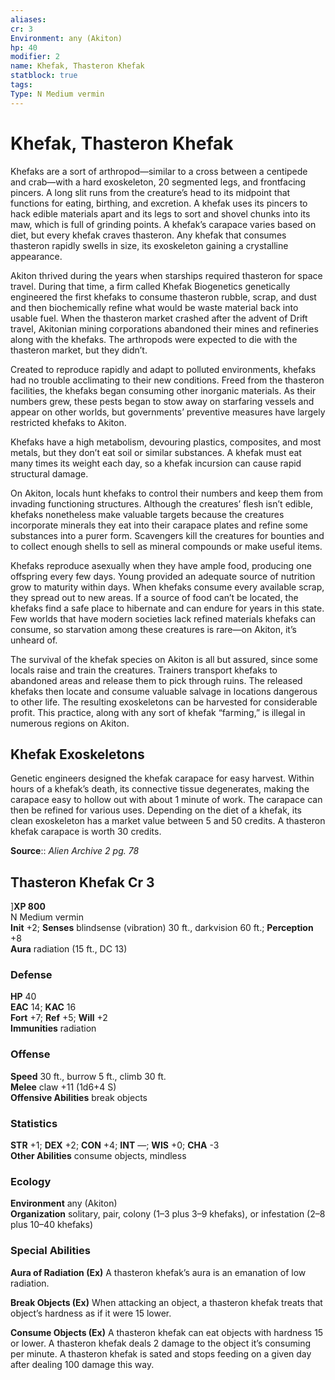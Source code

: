 ```yaml
---
aliases: 
cr: 3
Environment: any (Akiton)  
hp: 40
modifier: 2
name: Khefak, Thasteron Khefak
statblock: true
tags: 
Type: N Medium vermin  
---
```


# Khefak, Thasteron Khefak

Khefaks are a sort of arthropod—similar to a cross between a centipede and crab—with a hard exoskeleton, 20 segmented legs, and frontfacing pincers. A long slit runs from the creature’s head to its midpoint that functions for eating, birthing, and excretion. A khefak uses its pincers to hack edible materials apart and its legs to sort and shovel chunks into its maw, which is full of grinding points. A khefak’s carapace varies based on diet, but every khefak craves thasteron. Any khefak that consumes thasteron rapidly swells in size, its exoskeleton gaining a crystalline appearance.

Akiton thrived during the years when starships required thasteron for space travel. During that time, a firm called Khefak Biogenetics genetically engineered the first khefaks to consume thasteron rubble, scrap, and dust and then biochemically refine what would be waste material back into usable fuel. When the thasteron market crashed after the advent of Drift travel, Akitonian mining corporations abandoned their mines and refineries along with the khefaks. The arthropods were expected to die with the thasteron market, but they didn’t.

Created to reproduce rapidly and adapt to polluted environments, khefaks had no trouble acclimating to their new conditions. Freed from the thasteron facilities, the khefaks began consuming other inorganic materials. As their numbers grew, these pests began to stow away on starfaring vessels and appear on other worlds, but governments’ preventive measures have largely restricted khefaks to Akiton.

Khefaks have a high metabolism, devouring plastics, composites, and most metals, but they don’t eat soil or similar substances. A khefak must eat many times its weight each day, so a khefak incursion can cause rapid structural damage.

On Akiton, locals hunt khefaks to control their numbers and keep them from invading functioning structures. Although the creatures’ flesh isn’t edible, khefaks nonetheless make valuable targets because the creatures incorporate minerals they eat into their carapace plates and refine some substances into a purer form. Scavengers kill the creatures for bounties and to collect enough shells to sell as mineral compounds or make useful items.

Khefaks reproduce asexually when they have ample food, producing one offspring every few days. Young provided an adequate source of nutrition grow to maturity within days. When khefaks consume every available scrap, they spread out to new areas. If a source of food can’t be located, the khefaks find a safe place to hibernate and can endure for years in this state. Few worlds that have modern societies lack refined materials khefaks can consume, so starvation among these creatures is rare—on Akiton, it’s unheard of.

The survival of the khefak species on Akiton is all but assured, since some locals raise and train the creatures. Trainers transport khefaks to abandoned areas and release them to pick through ruins. The released khefaks then locate and consume valuable salvage in locations dangerous to other life. The resulting exoskeletons can be harvested for considerable profit. This practice, along with any sort of khefak “farming,” is illegal in numerous regions on Akiton.

## Khefak Exoskeletons

Genetic engineers designed the khefak carapace for easy harvest. Within hours of a khefak’s death, its connective tissue degenerates, making the carapace easy to hollow out with about 1 minute of work. The carapace can then be refined for various uses. Depending on the diet of a khefak, its clean exoskeleton has a market value between 5 and 50 credits. A thasteron khefak carapace is worth 30 credits.

**Source**:: _Alien Archive 2 pg. 78_

## Thasteron Khefak Cr 3

]**XP 800**  
N Medium vermin  
**Init** +2; **Senses** blindsense (vibration) 30 ft., darkvision 60 ft.; **Perception** +8  
**Aura** radiation (15 ft., DC 13)

### Defense

**HP** 40  
**EAC** 14; **KAC** 16  
**Fort** +7; **Ref** +5; **Will** +2  
**Immunities** radiation  

### Offense

**Speed** 30 ft., burrow 5 ft., climb 30 ft.  
**Melee** claw +11 (1d6+4 S)  
**Offensive Abilities** break objects

### Statistics

**STR** +1; **DEX** +2; **CON** +4; **INT** —; **WIS** +0; **CHA** -3  
**Other Abilities** consume objects, mindless

### Ecology

**Environment** any (Akiton)  
**Organization** solitary, pair, colony (1–3 plus 3–9 khefaks), or infestation (2–8 plus 10–40 khefaks)

### Special Abilities

**Aura of Radiation (Ex)** A thasteron khefak’s aura is an emanation of low radiation.

**Break Objects (Ex)** When attacking an object, a thasteron khefak treats that object’s hardness as if it were 15 lower.

**Consume Objects (Ex)** A thasteron khefak can eat objects with hardness 15 or lower. A thasteron khefak deals 2 damage to the object it’s consuming per minute. A thasteron khefak is sated and stops feeding on a given day after dealing 100 damage this way.
